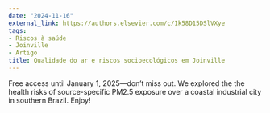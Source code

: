 ```yaml
---
date: "2024-11-16"
external_link: https://authors.elsevier.com/c/1k58D15DSlVXye
tags:
- Riscos à saúde
- Joinville
- Artigo
title: Qualidade do ar e riscos socioecológicos em Joinville
---
```


Free access until January 1, 2025—don’t miss out. We explored the the health risks of source-specific PM2.5 exposure over a coastal industrial city
in southern Brazil. Enjoy!

<!--more-->
